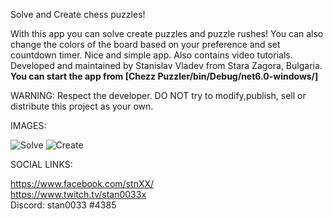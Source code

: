 

Solve and Create chess puzzles!

With this app you can solve create puzzles and puzzle rushes! You can also change the colors of the board based on your preference and set countdown timer. Nice and simple app. Also contains video tutorials.
Developed and maintained by Stanislav Vladev from Stara Zagora, Bulgaria.  
**You can start the app from [Chezz Puzzler/bin/Debug/net6.0-windows/]**

WARNING: Respect the developer. DO NOT try to modify,publish, sell or distribute this project as your own.

IMAGES:

![Solve](https://i.ibb.co/SR9kSRV/solve.png)
![Create](https://i.ibb.co/x7RmGHF/create.png)
 



SOCIAL LINKS:

https://www.facebook.com/stnXX/  
https://www.twitch.tv/stan0033x  
Discord: stan0033 #4385  

